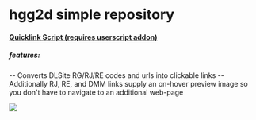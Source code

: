 # hgg2d simple repository

#### [Quicklink Script (requires userscript addon)](https://github.com/hgg2d/hgg2d.github.io/raw/master/DLSite%20Links%20Plus.user.js)

##### features:
-- Converts DLSite RG/RJ/RE codes and urls into clickable links
-- Additionally RJ, RE, and DMM links supply an on-hover preview image so you don't have to navigate to an additional web-page

![](https://github.com/hgg2d/hgg2d.github.io/raw/master/Preview.gif)
